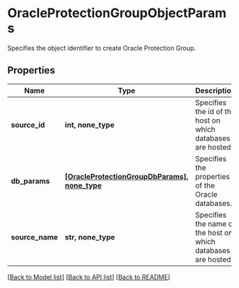 # OracleProtectionGroupObjectParams

Specifies the object identifier to create Oracle Protection Group.

## Properties
Name | Type | Description | Notes
------------ | ------------- | ------------- | -------------
**source_id** | **int, none_type** | Specifies the id of the host on which databases are hosted. | 
**db_params** | [**[OracleProtectionGroupDbParams], none_type**](OracleProtectionGroupDbParams.md) | Specifies the properties of the Oracle databases. | [optional] 
**source_name** | **str, none_type** | Specifies the name of the host on which databases are hosted. | [optional] [readonly] 

[[Back to Model list]](../README.md#documentation-for-models) [[Back to API list]](../README.md#documentation-for-api-endpoints) [[Back to README]](../README.md)


